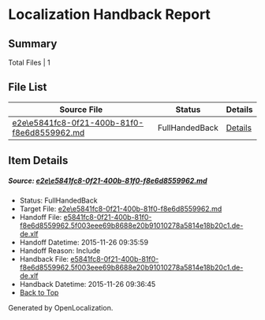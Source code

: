 # <a name='report-top'></a> Localization Handback Report

## Summary
 Total Files | 1

## File List
 Source File | Status | Details 
 ----------- | ------ | ------- 
 [e2e\e5841fc8-0f21-400b-81f0-f8e6d8559962.md](https://github.com/OpenLocalizationTest/oltest/blob/2ee35fbf5d0561ab2882150b8ca5a27f8952fe01/e2e/e5841fc8-0f21-400b-81f0-f8e6d8559962.md) | FullHandedBack | [Details](#31e96a3ec16fb67823268e0e21033863d13d2edc2)

## Item Details
##### <a name='31e96a3ec16fb67823268e0e21033863d13d2edc2'></a> Source: [e2e\e5841fc8-0f21-400b-81f0-f8e6d8559962.md](https://github.com/OpenLocalizationTest/oltest/blob/2ee35fbf5d0561ab2882150b8ca5a27f8952fe01/e2e/e5841fc8-0f21-400b-81f0-f8e6d8559962.md)
* Status: FullHandedBack
* Target File: [e2e\e5841fc8-0f21-400b-81f0-f8e6d8559962.md](https://github.com/OpenLocalizationTestOrg/oltest.de-de/blob/3ae3e79cf294089013d7e3ed642dda2366dc666d/e2e/e5841fc8-0f21-400b-81f0-f8e6d8559962.md)
* Handoff File: [e5841fc8-0f21-400b-81f0-f8e6d8559962.5f003eee69b8688e20b91010278a5814e18b20c1.de-de.xlf](https://github.com/OpenLocalizationTestOrg/olhandoff/blob/2942a878393cc18b4e13599966ee09a1628e8bac/ol-handoff/OpenLocalizationTestOrg/oltest.de-de/yanz/e5841fc8-0f21-400b-81f0-f8e6d8559962.5f003eee69b8688e20b91010278a5814e18b20c1.de-de.xlf)
* Handoff Datetime: 2015-11-26 09:35:59
* Handoff Reason: Include
* Handback File: [e5841fc8-0f21-400b-81f0-f8e6d8559962.5f003eee69b8688e20b91010278a5814e18b20c1.de-de.xlf](https://github.com/OpenLocalizationTestOrg/olhandback/blob/6301da1414e7e347d30b2083b3fe1d42326e3a4f/ol-handback/OpenLocalizationTestOrg/oltest.de-de/yanz/e5841fc8-0f21-400b-81f0-f8e6d8559962.5f003eee69b8688e20b91010278a5814e18b20c1.de-de.xlf)
* Handback Datetime: 2015-11-26 09:36:45
* [Back to Top](#report-top)


Generated by OpenLocalization.
